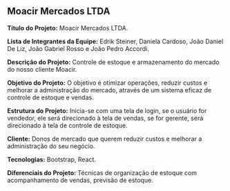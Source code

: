 ## Moacir Mercados LTDA

**Título do Projeto:** Moacir Mercados LTDA.

**Lista de Integrantes da Equipe:** Edrik Steiner, Daniela Cardoso, João Daniel De Liz, João Gabriel Rosso e João Pedro Accordi.

**Descrição do Projeto:** Controle de estoque e armazenamento do mercado do nosso cliente Moacir.

**Objetivo do Projeto:** O objetivo é otimizar operações, reduzir custos e melhorar a administração do mercado, através de um sistema eficaz de controle de estoque e vendas.

**Estrutura do Projeto:** Inicia-se com uma tela de login, se o usuário for vendedor, ele será direcionado à tela de vendas, se for gerente, será direcionado à tela de controle de estoque.

**Cliente:** Donos de mercado que querem reduzir custos e melhorar a administração do seu negócio.

**Tecnologias:** Bootstrap, React.

**Diferenciais do Projeto:** Técnicas de organização de estoque com acompanhamento de vendas, previsão de estoque.
  




